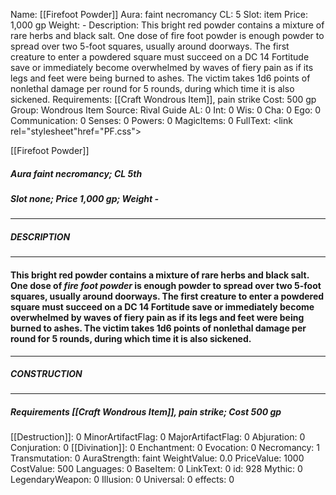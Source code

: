 Name: [[Firefoot Powder]]
Aura: faint necromancy
CL: 5
Slot: item
Price: 1,000 gp
Weight: -
Description: This bright red powder contains a mixture of rare herbs and black salt. One dose of fire foot powder is enough powder to spread over two 5-foot squares, usually around doorways. The first creature to enter a powdered square must succeed on a DC 14 Fortitude save or immediately become overwhelmed by waves of fiery pain as if its legs and feet were being burned to ashes. The victim takes 1d6 points of nonlethal damage per round for 5 rounds, during which time it is also sickened.
Requirements: [[Craft Wondrous Item]], pain strike
Cost: 500 gp
Group: Wondrous Item
Source: Rival Guide
AL: 0
Int: 0
Wis: 0
Cha: 0
Ego: 0
Communication: 0
Senses: 0
Powers: 0
MagicItems: 0
FullText: <link rel="stylesheet"href="PF.css"><div class="heading"><p class="alignleft">[[Firefoot Powder]]</p><div style="clear: both;"></div></div><div><h5><b>Aura </b>faint necromancy; <b>CL </b>5th</h5><h5><b>Slot </b>none; <b>Price </b>1,000 gp; <b>Weight </b>-</h5></div><hr/><div><h5><b>DESCRIPTION</b></h5></div><hr/><div><h4><p>This bright red powder contains a mixture of rare herbs and black salt. One dose of <i>fire foot powder</i> is enough powder to spread over two 5-foot squares, usually around doorways. The first creature to enter a powdered square must succeed on a DC 14 Fortitude save or immediately become overwhelmed by waves of fiery pain as if its legs and feet were being burned to ashes. The victim takes 1d6 points of nonlethal damage per round for 5 rounds, during which time it is also sickened.</p></h4></div><hr/><div><h5><b>CONSTRUCTION</b></h5></div><hr/><div><h5><b>Requirements </b>[[Craft Wondrous Item]], <i>pain strike</i>; <b>Cost </b>500 gp</h5></div>
[[Destruction]]: 0
MinorArtifactFlag: 0
MajorArtifactFlag: 0
Abjuration: 0
Conjuration: 0
[[Divination]]: 0
Enchantment: 0
Evocation: 0
Necromancy: 1
Transmutation: 0
AuraStrength: faint
WeightValue: 0.0
PriceValue: 1000
CostValue: 500
Languages: 0
BaseItem: 0
LinkText: 0
id: 928
Mythic: 0
LegendaryWeapon: 0
Illusion: 0
Universal: 0
effects: 0
